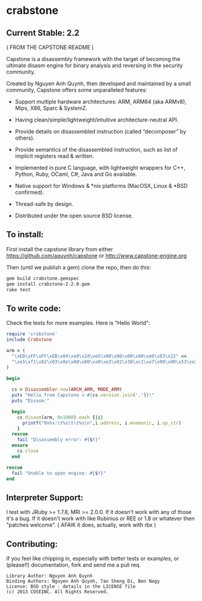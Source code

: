 crabstone
====

Current Stable: 2.2
----

( FROM THE CAPSTONE README )

Capstone is a disassembly framework with the target of becoming the ultimate
disasm engine for binary analysis and reversing in the security community.

Created by Nguyen Anh Quynh, then developed and maintained by a small community,
Capstone offers some unparalleled features:

- Support multiple hardware architectures: ARM, ARM64 (aka ARMv8), Mips, X86, Sparc & SystemZ.

- Having clean/simple/lightweight/intuitive architecture-neutral API.

- Provide details on disassembled instruction (called “decomposer” by others).

- Provide semantics of the disassembled instruction, such as list of implicit
     registers read & written.

- Implemented in pure C language, with lightweight wrappers for C++, Python,
     Ruby, OCaml, C#, Java and Go available.

- Native support for Windows & *nix platforms (MacOSX, Linux & *BSD confirmed).

- Thread-safe by design.

- Distributed under the open source BSD license.

To install:
----

First install the capstone library from either https://github.com/aquynh/capstone
or http://www.capstone-engine.org

Then (until we publish a gem) clone the repo, then do this:

```bash
gem build crabstone.gemspec
gem install crabstone-2.2.0.gem
rake test
```

To write code:
----

Check the tests for more examples. Here is "Hello World":
```ruby
require 'crabstone'
include Crabstone

arm = (
  "\xED\xFF\xFF\xEB\x04\xe0\x2d\xe5\x00\x00\x00\x00\xe0\x83\x22" <<
  "\xe5\xf1\x02\x03\x0e\x00\x00\xa0\xe3\x02\x30\xc1\xe7\x00\x00\x53\xe3"
)

begin
  
  cs = Disassembler.new(ARCH_ARM, MODE_ARM)
  puts "Hello from Capstone v #{cs.version.join('.')}!"
  puts "Disasm:"

  begin
    cs.disasm(arm, 0x1000).each {|i|
      printf("0x%x:\t%s\t\t%s\n",i.address, i.mnemonic, i.op_str)
    }
  rescue
    fail "Disassembly error: #{$!}"
  ensure
    cs.close
  end

rescue
  fail "Unable to open engine: #{$!}"
end
```

Interpreter Support:
----

I test with JRuby >= 1.7.8, MRI >= 2.0.0. If it doesn't work with any of those
it's a bug. If it doesn't work with like Rubinius or REE or 1.8 or whatever then
"patches welcome". ( AFAIK it does, actually, work with rbx )

Contributing:
----

If you feel like chipping in, especially with better tests or examples, or (please!!) documentation, fork and send me a pull req.


	Library Author: Nguyen Anh Quynh
	Binding Authors: Nguyen Anh Quynh, Tan Sheng Di, Ben Nagy
	License: BSD style - details in the LICENSE file
	(c) 2013 COSEINC. All Rights Reserved.

